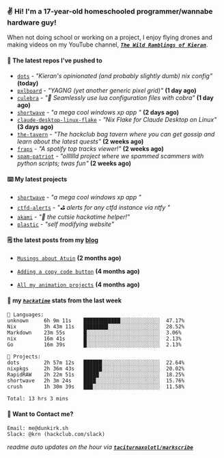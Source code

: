 ### ✌️ Hi! I'm a 17-year-old homeschooled programmer/wannabe hardware guy!

When not doing school or working on a project, I enjoy flying drones and making videos on my YouTube channel, [**_`The Wild Ramblings of Kieran`_**](https://youtube.com/@kieran.rambles).

#### 👷 The latest repos I've pushed to

- [`dots`](https://github.com/taciturnaxolotl/dots) - _"Kieran's opinionated (and probably slightly dumb) nix config"_ **(today)**
- [`pxlboard`](https://github.com/taciturnaxolotl/pxlboard) - _"YAGNG (yet another generic pixel grid)"_ **(1 day ago)**
- [`culebra`](https://github.com/Fuabioo/culebra) - _"🐍 Seamlessly use lua configuration files with cobra"_ **(1 day ago)**
- [`shortwave`](https://github.com/taciturnaxolotl/shortwave) - _"a mega cool windows xp app "_ **(2 days ago)**
- [`claude-desktop-linux-flake`](https://github.com/k3d3/claude-desktop-linux-flake) - _"Nix Flake for Claude Desktop on Linux"_ **(3 days ago)**
- [`the-tavern`](https://github.com/taciturnaxolotl/the-tavern) - _"The hackclub bag tavern where you can get gossip and learn about the latest quests"_ **(2 weeks ago)**
- [`fraps`](https://github.com/taciturnaxolotl/fraps) - _"A spotify top tracks viewer!"_ **(2 weeks ago)**
- [`spam-patriot`](https://github.com/taciturnaxolotl/spam-patriot) - _"olllllld project where we spammed scammers with python scripts; twas fun"_ **(2 weeks ago)**

#### ⌨️ My latest projects

- [`shortwave`](https://github.com/taciturnaxolotl/shortwave) - _"a mega cool windows xp app "_
- [`ctfd-alerts`](https://github.com/taciturnaxolotl/ctfd-alerts) - _"⛳ alerts for any ctfd instance via ntfy "_
- [`akami`](https://github.com/taciturnaxolotl/akami) - _"🌷 the cutsie hackatime helper!"_
- [`plastic`](https://github.com/taciturnaxolotl/plastic) - _"self modifying website"_

#### 🗒️ the latest posts from my [blog](https://dunkirk.sh)

- [`Musings about Atuin`](https://dunkirk.sh/blog/atuin/) **(2 months ago)**

- [`Adding a copy code button`](https://dunkirk.sh/blog/adding-a-copy-button/) **(4 months ago)**

- [`All my animation projects`](https://dunkirk.sh/blog/my-animations/) **(4 months ago)**



#### 📡 my [_`hackatime`_](https://waka.hackclub.com) stats from the last week

```text
💾 Languages:
unknown     6h 9m 11s    ████████████░░░░░░░░░░░░░  47.17%
Nix         3h 43m 11s   ████████░░░░░░░░░░░░░░░░░  28.52%
Markdown    23m 55s      █░░░░░░░░░░░░░░░░░░░░░░░░  3.06%
nix         16m 41s      █░░░░░░░░░░░░░░░░░░░░░░░░  2.13%
Go          16m 39s      █░░░░░░░░░░░░░░░░░░░░░░░░  2.13%

💼 Projects:
dots        2h 57m 12s   ██████░░░░░░░░░░░░░░░░░░░  22.64%
nixpkgs     2h 36m 43s   ██████░░░░░░░░░░░░░░░░░░░  20.02%
RapidRAW    2h 22m 51s   █████░░░░░░░░░░░░░░░░░░░░  18.25%
shortwave   2h 3m 24s    ████░░░░░░░░░░░░░░░░░░░░░  15.76%
crush       1h 30m 39s   ███░░░░░░░░░░░░░░░░░░░░░░  11.58%

Total: 13 hrs 3 mins
```

#### 📮 Want to Contact me?

```text
Email: me@dunkirk.sh
Slack: @krn (hackclub.com/slack)
```

_readme auto updates on the hour via [**`taciturnaxolotl/markscribe`**](https://github.com/taciturnaxolotl/markscribe)_
